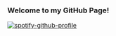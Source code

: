 ### Welcome to my GitHub Page!
[![spotify-github-profile](https://spotify-github-profile.vercel.app/api/view?uid=w2kr77l67qtystmkuza8k2mcs&cover_image=true&theme=natemoo-re&bar_color=30ff29&bar_color_cover=true)](https://spotify-github-profile.vercel.app/api/view?uid=w2kr77l67qtystmkuza8k2mcs&redirect=true)
<!--
**IDeletedSystem64/IDeletedSystem64** is a ✨ _special_ ✨ repository because its `README.md` (this file) appears on your GitHub profile.

Here are some ideas to get you started:

- 🔭 I’m currently working on ...
- 🌱 I’m currently learning ...
- 👯 I’m looking to collaborate on ...
- 🤔 I’m looking for help with ...
- 💬 Ask me about ...
- 📫 How to reach me: ...
- 😄 Pronouns: ...
- ⚡ Fun fact: ...
-->
